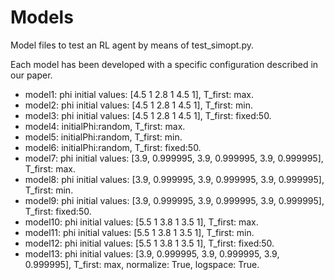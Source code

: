 # Models
Model files to test an RL agent by means of test_simopt.py.

Each model has been developed with a specific configuration described in our paper.

- model1: phi initial values: [4.5 1 2.8 1 4.5 1], T_first: max.
- model2: phi initial values: [4.5 1 2.8 1 4.5 1], T_first: min.
- model3: phi initial values: [4.5 1 2.8 1 4.5 1], T_first: fixed:50.
- model4: initialPhi:random, T_first: max.
- model5: initialPhi:random, T_first: min.
- model6: initialPhi:random, T_first: fixed:50.
- model7: phi initial values: [3.9, 0.999995, 3.9, 0.999995, 3.9, 0.999995], T_first: max.
- model8: phi initial values: [3.9, 0.999995, 3.9, 0.999995, 3.9, 0.999995], T_first: min.
- model9: phi initial values: [3.9, 0.999995, 3.9, 0.999995, 3.9, 0.999995], T_first: fixed:50.
- model10: phi initial values: [5.5 1 3.8 1 3.5 1], T_first: max.
- model11: phi initial values: [5.5 1 3.8 1 3.5 1], T_first: min.
- model12: phi initial values: [5.5 1 3.8 1 3.5 1], T_first: fixed:50.
- model13: phi initial values: [3.9, 0.999995, 3.9, 0.999995, 3.9, 0.999995], T_first: max, normalize: True, logspace: True.

